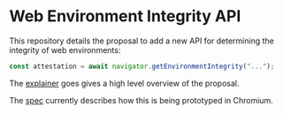 # Web Environment Integrity API

This repository details the proposal to add a new API for determining the integrity
of web environments:

```js
const attestation = await navigator.getEnvironmentIntegrity("...");
```

The [explainer](./explainer.md) goes gives a high level overview of the proposal.

The [spec](./docs/spec.bs) currently describes how this is being prototyped in Chromium.

